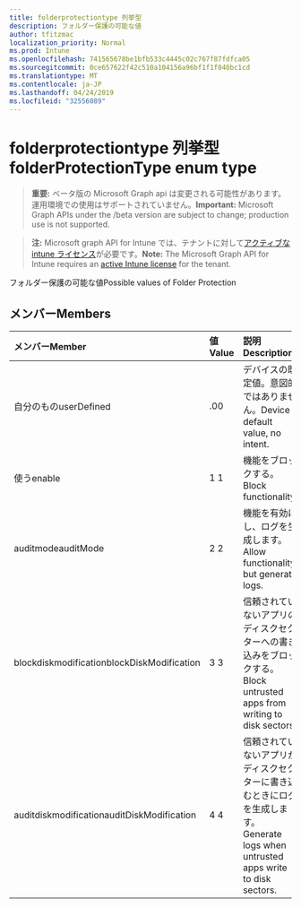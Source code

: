```yaml
---
title: folderprotectiontype 列挙型
description: フォルダー保護の可能な値
author: tfitzmac
localization_priority: Normal
ms.prod: Intune
ms.openlocfilehash: 741565678be1bfb533c4445c02c767f87fdfca05
ms.sourcegitcommit: 0ce657622f42c510a104156a96bf1f1f040bc1cd
ms.translationtype: MT
ms.contentlocale: ja-JP
ms.lasthandoff: 04/24/2019
ms.locfileid: "32556089"
---
```

# <a name="folderprotectiontype-enum-type"></a><span data-ttu-id="00651-103">folderprotectiontype 列挙型</span><span class="sxs-lookup"><span data-stu-id="00651-103">folderProtectionType enum type</span></span>

> <span data-ttu-id="00651-104">**重要:** ベータ版の Microsoft Graph api は変更される可能性があります。運用環境での使用はサポートされていません。</span><span class="sxs-lookup"><span data-stu-id="00651-104">**Important:** Microsoft Graph APIs under the /beta version are subject to change; production use is not supported.</span></span>

> <span data-ttu-id="00651-105">**注:** Microsoft graph API for Intune では、テナントに対して[アクティブな intune ライセンス](https://go.microsoft.com/fwlink/?linkid=839381)が必要です。</span><span class="sxs-lookup"><span data-stu-id="00651-105">**Note:** The Microsoft Graph API for Intune requires an [active Intune license](https://go.microsoft.com/fwlink/?linkid=839381) for the tenant.</span></span>

<span data-ttu-id="00651-106">フォルダー保護の可能な値</span><span class="sxs-lookup"><span data-stu-id="00651-106">Possible values of Folder Protection</span></span>

## <a name="members"></a><span data-ttu-id="00651-107">メンバー</span><span class="sxs-lookup"><span data-stu-id="00651-107">Members</span></span>
|<span data-ttu-id="00651-108">メンバー</span><span class="sxs-lookup"><span data-stu-id="00651-108">Member</span></span>|<span data-ttu-id="00651-109">値</span><span class="sxs-lookup"><span data-stu-id="00651-109">Value</span></span>|<span data-ttu-id="00651-110">説明</span><span class="sxs-lookup"><span data-stu-id="00651-110">Description</span></span>|
|:---|:---|:---|
|<span data-ttu-id="00651-111">自分のもの</span><span class="sxs-lookup"><span data-stu-id="00651-111">userDefined</span></span>|<span data-ttu-id="00651-112">.0</span><span class="sxs-lookup"><span data-stu-id="00651-112">0</span></span>|<span data-ttu-id="00651-113">デバイスの既定値。意図的ではありません。</span><span class="sxs-lookup"><span data-stu-id="00651-113">Device default value, no intent.</span></span>|
|<span data-ttu-id="00651-114">使う</span><span class="sxs-lookup"><span data-stu-id="00651-114">enable</span></span>|<span data-ttu-id="00651-115">1 </span><span class="sxs-lookup"><span data-stu-id="00651-115">1</span></span>|<span data-ttu-id="00651-116">機能をブロックする。</span><span class="sxs-lookup"><span data-stu-id="00651-116">Block functionality.</span></span>|
|<span data-ttu-id="00651-117">auditmode</span><span class="sxs-lookup"><span data-stu-id="00651-117">auditMode</span></span>|<span data-ttu-id="00651-118">2 </span><span class="sxs-lookup"><span data-stu-id="00651-118">2</span></span>|<span data-ttu-id="00651-119">機能を有効にし、ログを生成します。</span><span class="sxs-lookup"><span data-stu-id="00651-119">Allow functionality but generate logs.</span></span>|
|<span data-ttu-id="00651-120">blockdiskmodification</span><span class="sxs-lookup"><span data-stu-id="00651-120">blockDiskModification</span></span>|<span data-ttu-id="00651-121">3 </span><span class="sxs-lookup"><span data-stu-id="00651-121">3</span></span>|<span data-ttu-id="00651-122">信頼されていないアプリのディスクセクターへの書き込みをブロックする。</span><span class="sxs-lookup"><span data-stu-id="00651-122">Block untrusted apps from writing to disk sectors.</span></span>|
|<span data-ttu-id="00651-123">auditdiskmodification</span><span class="sxs-lookup"><span data-stu-id="00651-123">auditDiskModification</span></span>|<span data-ttu-id="00651-124">4 </span><span class="sxs-lookup"><span data-stu-id="00651-124">4</span></span>|<span data-ttu-id="00651-125">信頼されていないアプリがディスクセクターに書き込むときにログを生成します。</span><span class="sxs-lookup"><span data-stu-id="00651-125">Generate logs when untrusted apps write to disk sectors.</span></span>|





